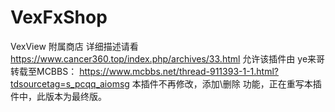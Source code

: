 # VexFxShop
VexView 附属商店
详细描述请看 https://www.cancer360.top/index.php/archives/33.html
允许该插件由 ye来哥 转载至MCBBS： https://www.mcbbs.net/thread-911393-1-1.html?tdsourcetag=s_pcqq_aiomsg
本插件不再修改，添加\删除 功能，正在重写本插件中，此版本为最终版。
